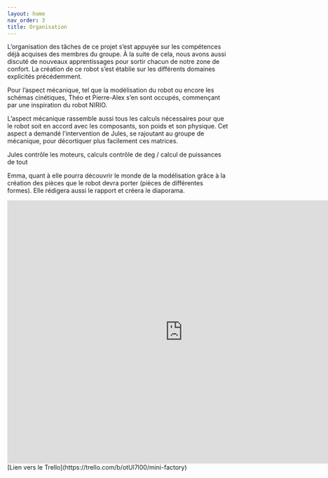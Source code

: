 ```yaml
---
layout: home
nav_order: 3
title: Organisation
---
```


L’organisation des tâches de ce projet s’est appuyée sur les compétences déjà acquises des membres du groupe. À la suite de cela, nous avons aussi discuté de nouveaux apprentissages pour sortir chacun de notre zone de confort. La création de ce robot s’est établie sur les différents domaines explicités précédemment.  

Pour l’aspect mécanique, tel que la modélisation du robot ou encore les schémas cinétiques, Théo et Pierre-Alex s’en sont occupés, commençant par une inspiration du robot NIRIO.  

L’aspect mécanique rassemble aussi tous les calculs nécessaires pour que le robot soit en accord avec les composants, son poids et son physique. Cet aspect a demandé l’intervention de Jules, se rajoutant au groupe de mécanique, pour décortiquer plus facilement ces matrices.  

Jules contrôle les moteurs, calculs contrôle de deg / calcul de puissances de tout  

Emma, quant à elle pourra découvrir le monde de la modélisation grâce à la création des pièces que le robot devra porter (pièces de différentes formes). Elle rédigera aussi le rapport et créera le diaporama. 

<embed type="text/html" src="https://trello.com/b/Yz3lwD7X.html" width="800" height="600">
[Lien vers le Trello](https://trello.com/b/otUl7l00/mini-factory)